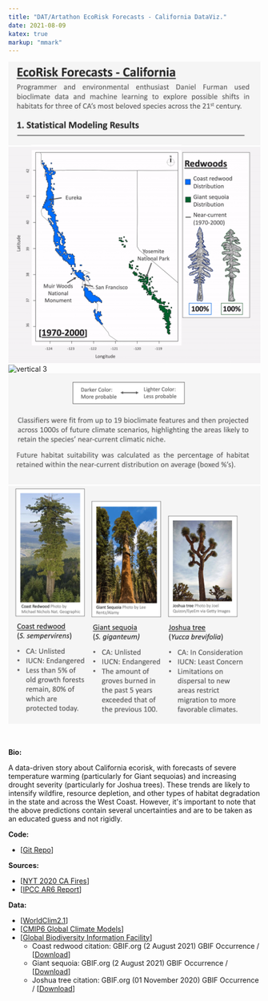 ```yaml
---
title: "DAT/Artathon EcoRisk Forecasts - California DataViz."
date: 2021-08-09
katex: true
markup: "mmark"
---
```



<img src="/research-outputs/datartathon/knitted-files/ecorisk-zoo-vertical-1.png" style="border:0px;margin:0px" alt="vertical 1"/><!--
--><img src="/research-outputs/datartathon/knitted-files/ecorisk-zoo-vertical-2-faster.gif" style="border:0px;margin:0px" alt="vertical 2"/><!--
--><img src="/research-outputs/datartathon/knitted-files/ecorisk-zoo-vertical-3-faster.gif" style="border:0px;margin:0px" alt="vertical 3"/><!--
--><img src="/research-outputs/datartathon/knitted-files/ecorisk-zoo-vertical-4.png" style="border:0px;margin:0px" alt="vertical 4"/><!--
--><img src="/research-outputs/datartathon/knitted-files/ecorisk-zoo-vertical-5.png" style="border:0px;margin:0px" alt="vertical 5"/>

<br>

**Bio:**

A data-driven story about California ecorisk, with forecasts of severe temperature warming (particularly for Giant sequoias) and increasing drought severity (particularly for Joshua trees). These trends are likely to intensify wildfire, resource depletion, and other types of habitat degradation in the state and across the West Coast. However, it's important to note that the above predictions contain several uncertainties and are to be taken as an educated guess and not rigidly.

**Code:**

* [[Git Repo](https://github.com/daniel-furman/PySDMs)]

**Sources:**

* [[NYT 2020 CA Fires](https://www.nytimes.com/interactive/2020/12/09/climate/redwood-sequoia-tree-fire.html?)]
* [[IPCC AR6 Report](https://www.ipcc.ch/report/ar6/wg1/)]

**Data:**

* [[WorldClim2.1](https://www.worldclim.org/data/worldclim21.html)]
* [[CMIP6 Global Climate Models](https://www.worldclim.org/data/cmip6/cmip6climate.html#)]
* [[Global Biodiversity Information Facility](https://www.gbif.org)]
  * Coast redwood citation: GBIF.org (2 August 2021) GBIF Occurrence / [[Download](https://doi.org/10.15468/dl.4qgr62)]
  * Giant sequoia: GBIF.org (2 August 2021) GBIF Occurrence / [[Download](https://doi.org/10.15468/dl.baww96)]
  * Joshua tree citation: GBIF.org (01 November 2020) GBIF Occurrence / [[Download](https://doi.org/10.15468/dl.g6swrm)]




